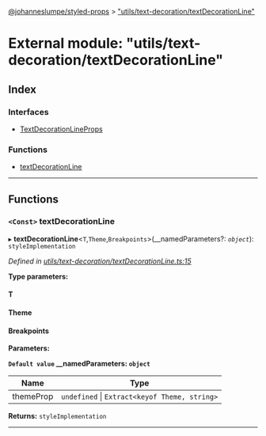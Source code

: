 [@johanneslumpe/styled-props](../README.md) > ["utils/text-decoration/textDecorationLine"](../modules/_utils_text_decoration_textdecorationline_.md)

# External module: "utils/text-decoration/textDecorationLine"

## Index

### Interfaces

* [TextDecorationLineProps](../interfaces/_utils_text_decoration_textdecorationline_.textdecorationlineprops.md)

### Functions

* [textDecorationLine](_utils_text_decoration_textdecorationline_.md#textdecorationline)

---

## Functions

<a id="textdecorationline"></a>

### `<Const>` textDecorationLine

▸ **textDecorationLine**<`T`,`Theme`,`Breakpoints`>(__namedParameters?: *`object`*): `styleImplementation`

*Defined in [utils/text-decoration/textDecorationLine.ts:15](https://github.com/johanneslumpe/styled-props/blob/8e709f1/src/utils/text-decoration/textDecorationLine.ts#L15)*

**Type parameters:**

#### T 
#### Theme 
#### Breakpoints 
**Parameters:**

**`Default value` __namedParameters: `object`**

| Name | Type |
| ------ | ------ |
| themeProp | `undefined` \| `Extract<keyof Theme, string>` |

**Returns:** `styleImplementation`

___

